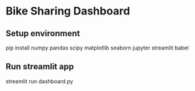 # Bike Sharing Dashboard
## Setup environment
pip install numpy pandas scipy matplotlib seaborn jupyter streamlit babel  

## Run streamlit app
streamlit run dashboard.py  
